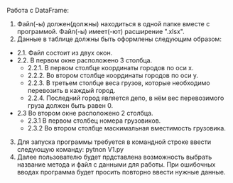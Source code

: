 Работа с DataFrame:
1. Файл(-ы) должен(должны) находиться в одной папке вместе с программой. Файл(-ы) имеет(-ют) расширение ".xlsx".<br/>
2. Данные в таблице должны быть оформлены следующим образом:<br/>
  * 2.1. Файл состоит из двух окон. <br/>
  * 2.2. В первом окне расположено 3 столбца. <br/> 
    * 2.2.1. В первом столбце координаты городов по оси x.<br/>
    * 2.2.2. Во втором столбце координаты городов по оси y.<br/>
    * 2.2.3. В третьем столбце веса грузов, которые необходимо перевозить в каждый город.<br/>
    * 2.2.4. Последний город является депо, в нём вес перевозимого груза должен быть равен 0.<br/>
  * 2.3 Во втором окне расположено 2 столбца.<br/>
    * 2.3.1 В первом столбец номера грузовиков.<br/>
    * 2.3.2 Во втором столбце маскимальная вместимость грузовика.<br/>
3. Для запуска программы требуется в командной строке ввести следующую команду: pytnon V1.py<br/>
4. Далее пользователю будет прдставлена возможность выбрать название метода и файл с данными для работы. При ошибочных вводах программа будет просить повторно ввести нужные данные.
